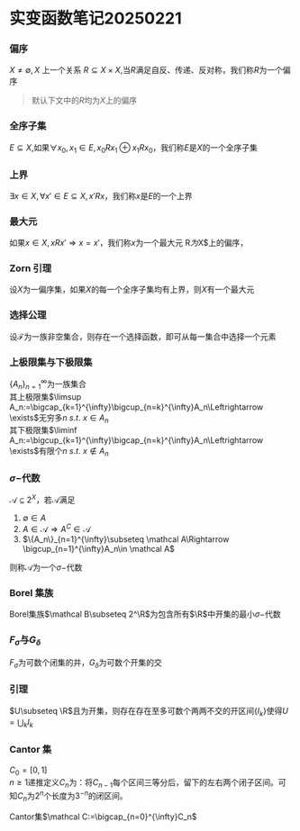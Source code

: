 # 实变函数笔记20250221

### 偏序

$X\not=\emptyset, X$ 上一个关系 $R\subseteq X\times X,$当$R$满足自反、传递、反对称，我们称$R$为一个偏序

> 默认下文中的$R$均为$X$上的偏序

### 全序子集

$E\subseteq X,$如果$\forall x_0,x_1\in E,x_0Rx_1\oplus x_1Rx_0$，我们称$E$是$X$的一个全序子集

### 上界

$\exists x\in X, \forall x'\in E\subseteq X, x'Rx$，我们称$x$是$E$的一个上界

### 最大元

如果$x\in X, xRx'\Rightarrow x=x'$，我们称$x$为一个最大元 R$为$X$上的偏序，

### Zorn 引理

设$X$为一偏序集，如果$X$的每一个全序子集均有上界，则$X$有一个最大元

### 选择公理

设$\mathcal F$为一族非空集合，则存在一个选择函数，即可从每一集合中选择一个元素

### 上极限集与下极限集

$\{A_n\}_{n=1}^{\infty}$为一族集合  
其上极限集$\limsup A_n:=\bigcap_{k=1}^{\infty}\bigcup_{n=k}^{\infty}A_n\Leftrightarrow \exists$无穷多$n\ s.t.\ x\in A_n$  
其下极限集$\liminf A_n:=\bigcup_{k=1}^{\infty}\bigcap_{n=k}^{\infty}A_n\Leftrightarrow \exists$有限个$n\ s.t.\ x\not\in A_n$

### $\sigma-$代数

$\mathcal A\subseteq 2^X$，若$\mathcal A$满足  

1. $\emptyset \in A$
2. $A\in \mathcal A\Rightarrow A^C\in \mathcal A$
3. $\{A_n\}_{n=1}^{\infty}\subseteq \mathcal A\Rightarrow \bigcup_{n=1}^{\infty}A_n\in \mathcal A$  

则称$\mathcal A$为一个$\sigma-$代数

### Borel 集族

Borel集族$\mathcal B\subseteq 2^\R$为包含所有$\R$中开集的最小$\sigma-$代数

### $F_\sigma$与$G_\delta$

$F_\sigma$为可数个闭集的并，$G_\delta$为可数个开集的交

### 引理

$U\subseteq \R$且为开集，则存在存在至多可数个两两不交的开区间$\{I_k\}$使得$U=\bigcup_k I_k$

### Cantor 集

$C_0=[0,1]$  
$n\geq 1$递推定义$C_n$为：将$C_{n-1}$每个区间三等分后，留下的左右两个闭子区间。可知$C_n$为$2^n$个长度为$3^{-n}$的闭区间。

Cantor集$\mathcal C:=\bigcap_{n=0}^{\infty}C_n$

